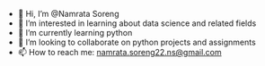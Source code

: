- 👋 Hi, I’m @Namrata Soreng
- 👀 I’m interested in learning about data science and related fields
- 🌱 I’m currently learning python
- 💞️ I’m looking to collaborate on python projects and assignments
- 📫 How to reach me: namrata.soreng22.ns@gmail.com  

<!---
Namrata221997/Namrata221997 is a ✨ special ✨ repository because its `README.md` (this file) appears on your GitHub profile.
You can click the Preview link to take a look at your changes.
--->
